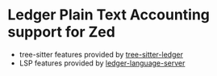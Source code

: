 # Ledger Plain Text Accounting support for Zed

- tree-sitter features provided by
  [tree-sitter-ledger](https://github.com/cbarrete/tree-sitter-ledger)
- LSP features provided by
  [ledger-language-server](https://github.com/claytonrcarter/ledger-language-server)
